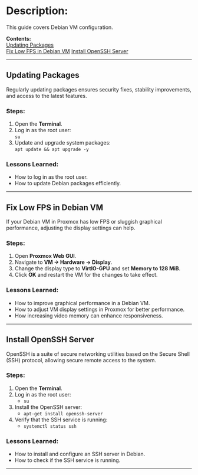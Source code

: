 # Description:  
This guide covers Debian VM configuration.

**Contents:**  
[Updating Packages](https://github.com/sapan322/Raman-Cybersecurity-Portfolio/blob/main/Installation%20Configuration%20%20Guides/Debian%20(Proxmox%20VM)/Configuration.md#updating-packages)  
[Fix Low FPS in Debian VM](https://github.com/sapan322/Raman-Cybersecurity-Portfolio/blob/main/Installation%20Configuration%20%20Guides/Debian%20(Proxmox%20VM)/Configuration.md#fix-low-fps-in-debian-vm)
[Install OpenSSH Server](https://github.com/sapan322/Raman-Cybersecurity-Portfolio/blob/main/Installation%20Configuration%20%20Guides/Debian%20(Proxmox%20VM)/Configuration.md#install-openssh-server)  

---

## Updating Packages  

Regularly updating packages ensures security fixes, stability improvements, and access to the latest features.  

### Steps:  

1. Open the **Terminal**.  
2. Log in as the root user:  
       `su`  
3. Update and upgrade system packages:  
       `apt update && apt upgrade -y`  

### Lessons Learned:  
- How to log in as the root user.  
- How to update Debian packages efficiently.  

---


## Fix Low FPS in Debian VM  

If your Debian VM in Proxmox has low FPS or sluggish graphical performance, adjusting the display settings can help.  

### Steps:  

1. Open **Proxmox Web GUI**.  
2. Navigate to **VM → Hardware → Display**.  
3. Change the display type to **VirtIO-GPU** and set **Memory to 128 MiB**.  
4. Click **OK** and restart the VM for the changes to take effect.  

### Lessons Learned:  
- How to improve graphical performance in a Debian VM.  
- How to adjust VM display settings in Proxmox for better performance.  
- How increasing video memory can enhance responsiveness.

---

## Install OpenSSH Server  

OpenSSH is a suite of secure networking utilities based on the Secure Shell (SSH) protocol, allowing secure remote access to the system.  

### Steps:  

1. Open the **Terminal**.  
2. Log in as the root user:  
   - `su`  
3. Install the OpenSSH server:  
   - `apt-get install openssh-server`  
4. Verify that the SSH service is running:  
   - `systemctl status ssh`  

### Lessons Learned:  
- How to install and configure an SSH server in Debian.  
- How to check if the SSH service is running.  


---

